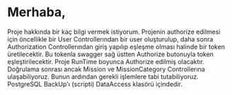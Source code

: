 # Merhaba,

Proje hakkında bir kaç bilgi vermek istiyorum.
Projenin authorize edilmesi için öncellikle bir User Controllerından bir user oluşturulup,
daha sonra Authorization Controllerından giriş yapılıp eşleşme olması halinde bir token üretilecektir.
Bu tokenla swagger sağ üstten Authorize butonuyla token eşleştirilecektir. Proje RunTime boyunca Authorize edilmiş olacaktır.
Doğrulama sonrası ancak Mission ve MissionCategory Controllerına ulaşabiliyoruz.
Bunun ardından gerekli işlemlere tabi tutabiliyoruz.
PostgreSQL BackUp'ı (scripti) DataAccess klasörü içindedir.
